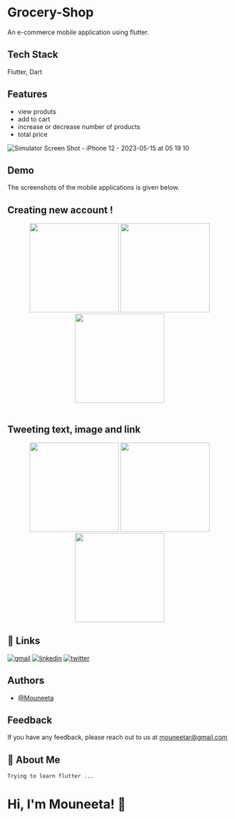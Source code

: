 
# Grocery-Shop

An e-commerce mobile application using flutter.

## Tech Stack
Flutter, Dart
## Features

- view produts
- add to cart
- increase or decrease number of products 
- total price 

![Simulator Screen Shot - iPhone 12 - 2023-05-15 at 05 19 10](https://github.com/Mouneeta/Grocery-shopping-app/assets/71824279/4720d14c-0546-4f03-96b4-af4cd5723404)


## Demo
The screenshots of the mobile applications is given below.

## Creating new account !

<div align = 'center'>
<img width="200"  src="https://github.com/Mouneeta/Grocery-shopping-app/assets/71824279/4720d14c-0546-4f03-96b4-af4cd5723404">
<img width="200"  src="Simulator Screen Shot - iPhone 12 - 2023-05-15 at 05.19.18.png">
<img width="200"  src="Simulator Screen Shot - iPhone 12 - 2023-05-15 at 05.19.27.png">
</div>

<br>

## Tweeting text, image and link
<div align='center'>
<img width="200"  src="Simulator Screen Shot - iPhone 12 - 2023-05-15 at 05.19.53.png">
<img width="200"  src="Simulator Screen Shot - iPhone 12 - 2023-05-15 at 05.20.06.png">
<img width="200"  src="Simulator Screen Shot - iPhone 12 - 2023-05-15 at 05.20.12.png">
</div>



## 🔗 Links
[![gmail](https://img.shields.io/badge/gmail-000?style=for-the-badge&logo=gmail&logoColor=white)](https://katherineoelsner.com/)
[![linkedin](https://img.shields.io/badge/linkedin-0A66C2?style=for-the-badge&logo=linkedin&logoColor=white)](https://www.linkedin.com/)
[![twitter](https://img.shields.io/badge/twitter-1DA1F2?style=for-the-badge&logo=twitter&logoColor=white)](https://twitter.com/)


## Authors

- [@Mouneeta](https://www.github.com/Mouneeta)

## Feedback

If you have any feedback, please reach out to us at mouneetar@gmail.com


## 🚀 About Me
    Trying to learn flutter ...


# Hi, I'm Mouneeta! 👋










